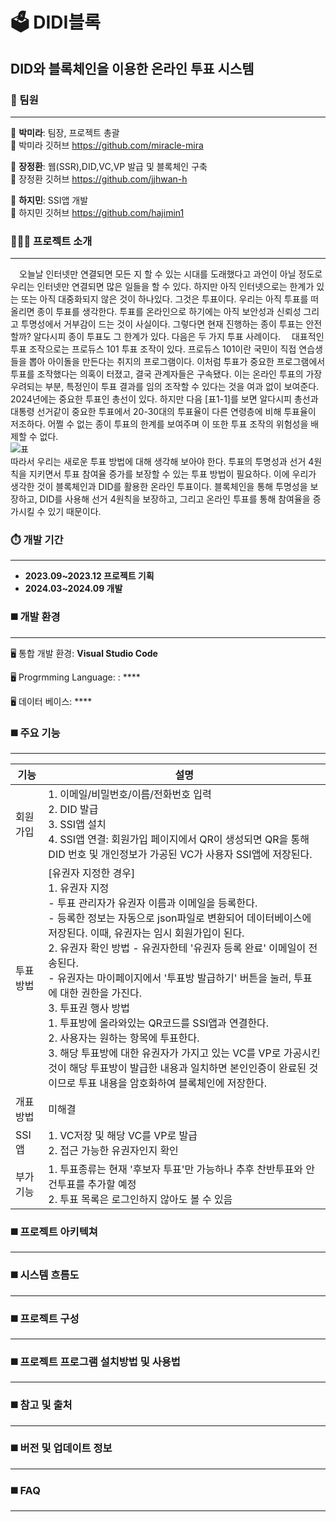 # 🗳️ DIDI블록
## DID와 블록체인을 이용한 온라인 투표 시스템 

### 👥 팀원
---
👤 **박미라**: 팀장, 프로젝트 총괄<br>
 🔗 박미라 깃허브 <https://github.com/miracle-mira>

👤 **장정환**: 웹(SSR),DID,VC,VP 발급 및 블록체인 구축<br>
 🔗 장정환 깃허브 <https://github.com/jjhwan-h>

👤 **하지민**: SSI앱 개발<br>
 🔗 하지민 깃허브 <https://github.com/hajimin1>

### 👩🏻‍🏫 프로젝트 소개
---
 오늘날 인터넷만 연결되면 모든 지 할 수 있는 시대를 도래했다고 과언이 아닐 정도로 우리는 인터넷만 연결되면 많은 일들을 할 수 있다. 하지만 아직 인터넷으로는 한계가 있는 또는 아직 대중화되지 않은 것이 하나있다. 그것은 투표이다. 우리는 아직 투표를 떠올리면 종이 투표를 생각한다. 투표를 온라인으로 하기에는 아직 보안성과 신뢰성 그리고 투명성에서 거부감이 드는 것이 사실이다. 그렇다면 현재 진행하는 종이 투표는 안전할까? 알다시피 종이 투표도 그 한계가 있다. 다음은 두 가지 투표 사례이다.
 대표적인 투표 조작으로는 프로듀스 101 투표 조작이 있다. 프로듀스 101이란 국민이 직접 연습생들을 뽑아 아이돌을 만든다는 취지의 프로그램이다. 이처럼 투표가 중요한 프로그램에서 투표를 조작했다는 의혹이 터졌고, 결국 관계자들은 구속됐다. 이는 온라인 투표의 가장 우려되는 부분, 특정인이 투표 결과를 임의 조작할 수 있다는 것을 여과 없이 보여준다. 2024년에는 중요한 투표인 총선이 있다. 하지만 다음 [표1-1]를 보면 알다시피 총선과 대통령 선거같이 중요한 투표에서 20-30대의 투표율이 다른 연령층에 비해 투표율이 저조하다. 어쩔 수 없는 종이 투표의 한계를 보여주며 이 또한 투표 조작의 위험성을 배제할 수 없다.<br>
![표](https://github.com/user-attachments/assets/1d296afe-f2f8-4348-a1e7-89bb3c95b979)<br>
따라서 우리는 새로운 투표 방법에 대해 생각해 보아야 한다. 투표의 투명성과 선거 4원칙을 지키면서 투표 참여율 증가를 보장할 수 있는 투표 방법이 필요하다. 이에 우리가 생각한 것이 블록체인과 DID를 활용한 온라인 투표이다. 블록체인을 통해 투명성을 보장하고, DID를 사용해 선거 4원칙을 보장하고, 그리고 온라인 투표를 통해 참여율을 증가시킬 수 있기 때문이다.



### ⏱️ 개발 기간
---
- **2023.09~2023.12 프로젝트 기획**<br>
- **2024.03~2024.09 개발**

  
### ◼️ 개발 환경
---
🖥️ 통합 개발 환경: **Visual Studio Code**

🖥️ Progrmming Language: : ****

🖥️ 데이터 베이스: ****

### ◼️ 주요 기능
---
|기능|설명|
|------|---|
|회원가입|1. 이메일/비밀번호/이름/전화번호 입력 <br>2. DID 발급<br> 3. SSI앱 설치<br> 4. SSI앱 연결: 회원가입 페이지에서 QR이 생성되면 QR을 통해 DID 번호 및 개인정보가 가공된 VC가 사용자 SSI앱에 저장된다.|
|투표방법|[유권자 지정한 경우]<br> 1. 유권자 지정<br> - 투표 관리자가 유권자 이름과 이메일을 등록한다.<br> - 등록한 정보는 자동으로 json파일로 변환되어 데이터베이스에 저장된다. 이때, 유권자는 임시 회원가입이 된다. <br>2. 유권자 확인 방법 - 유권자한테 '유권자 등록 완료' 이메일이 전송된다.<br> - 유권자는 마이페이지에서 '투표방 발급하기' 버튼을 눌러, 투표에 대한 권한을 가진다.<br>3. 투표권 행사 방법 <br> 1. 투표방에 올라와있는 QR코드를 SSI앱과 연결한다. <br>2. 사용자는 원하는 항목에 투표한다.<br>3. 해당 투표방에 대한 유권자가 가지고 있는 VC를 VP로 가공시킨 것이 해당 투표방이 발급한 내용과 일치하면 본인인증이 완료된 것이므로 투표 내용을 암호화하여 블록체인에 저장한다. |
|개표방법|미해결|
|SSI앱|1. VC저장 및 해당 VC를 VP로 발급<br>2. 접근 가능한 유권자인지 확인|
|부가기능|1. 투표종류는 현재 '후보자 투표'만 가능하나 추후 찬반투표와 안건투표를 추가할 예정 <br>2. 투표 목록은 로그인하지 않아도 볼 수 있음|

### ◼️ 프로젝트 아키텍쳐
---


### ◼️ 시스템 흐름도
---


### ◼️ 프로젝트 구성
---


### ◼️ 프로젝트 프로그램 설치방법 및 사용법
---


### ◼️ 참고 및 출처
---


### ◼️ 버전 및 업데이트 정보
---


### ◼️ FAQ
---



